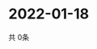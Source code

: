 # 2022-01-18
  共 0条

  <!-- BEGIN -->
  <!-- 最后更新时间Tue Jan 18 2022 16:07:21 GMT+0000 (Coordinated Universal Time) -->
  
  <!-- END -->
  
  